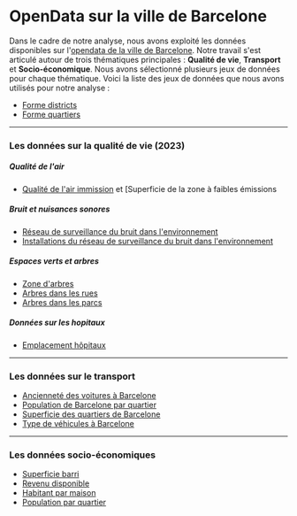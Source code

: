 # OpenData sur la ville de Barcelone

Dans le cadre de notre analyse, nous avons exploité les données disponibles sur l'[opendata de la ville de Barcelone](https://opendata-ajuntament.barcelona.cat/data/en/dataset). Notre travail s'est articulé autour de trois thématiques principales : **Qualité de vie**, **Transport** et **Socio-économique**. Nous avons sélectionné plusieurs jeux de données pour chaque thématique. Voici la liste des jeux de données que nous avons utilisés pour notre analyse :

- [Forme districts](https://opendata-ajuntament.barcelona.cat/data/en/dataset/20170706-districtes-barris)
- [Forme quartiers](https://opendata-ajuntament.barcelona.cat/data/en/dataset/808daafa-d9ce-48c0-925a-fa5afdb1ed41/resource/b21fa550-56ea-4f4c-9adc-b8009381896e)

***

### Les données sur la qualité de vie (2023)

##### Qualité de l'air

- [Qualité de l'air immission](https://opendata-ajuntament.barcelona.cat/data/en/dataset/mapes-immissio-qualitat-aire) et [Superficie de la zone à faibles émissions

##### Bruit et nuisances sonores

- [Réseau de surveillance du bruit dans l'environnement](https://opendata-ajuntament.barcelona.cat/data/en/dataset/xarxasoroll-equipsmonitor-dades)
- [Installations du réseau de surveillance du bruit dans l'environnement](https://opendata-ajuntament.barcelona.cat/data/en/dataset/xarxasoroll-equipsmonitor-instal)

##### Espaces verts et arbres

- [Zone d'arbres](https://opendata-ajuntament.barcelona.cat/data/en/dataset/arbrat-zona)
- [Arbres dans les rues](https://opendata-ajuntament.barcelona.cat/data/en/dataset/arbrat-viari)
- [Arbres dans les parcs](https://opendata-ajuntament.barcelona.cat/data/en/dataset/arbrat-parcs)

##### Données sur les hopitaux

- [Emplacement hôpitaux](https://opendata-ajuntament.barcelona.cat/data/en/dataset/sanitat-hospitals-atencio-primaria)

***

### Les données sur le transport

- [Ancienneté des voitures à Barcelone](https://opendata-ajuntament.barcelona.cat/data/en/dataset/est-vehicles-antiguitat-tipus/resource/3513d837-208c-4bfe-9ae5-b78add813ac4)
- [Population de Barcelone par quartier](https://opendata-ajuntament.barcelona.cat/data/en/dataset/pad_mdbas/resource/f70020ae-c41a-438d-8983-a372628c197b)
- [Superficie des quartiers de Barcelone](https://opendata-ajuntament.barcelona.cat/data/es/dataset/est-superficie/resource/bb402991-6226-4b33-a901-7d23843ec9e1)
- [Type de véhicules à Barcelone](https://opendata-ajuntament.barcelona.cat/data/en/dataset/est_vehicles_propulsio/resource/2af5282e-9826-46e2-9547-130ca6691c5e)

***

### Les données socio-économiques

- [Superficie barri](https://opendata-ajuntament.barcelona.cat/data/en/dataset/est-superficie/resource/bb402991-6226-4b33-a901-7d23843ec9e1)
- [Revenu disponible](https://opendata-ajuntament.barcelona.cat/data/en/dataset/renda-disponible-llars-bcn/resource/e14509ca-9cba-43ec-b925-3beb5c69c2c7#additional-info)
- [Habitant par maison](https://opendata-ajuntament.barcelona.cat/data/en/dataset/pad_dom_mdbas_n-persones/resource/66985e32-b3c1-4f3e-a987-f880a4c509d3)
- [Population par quartier](https://opendata-ajuntament.barcelona.cat/data/en/dataset/pad_mdba_sexe_edat-1/resource/dabcdbb9-dcdc-43e6-9930-a6f0294b764d#additional-info)

